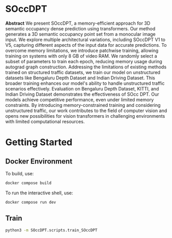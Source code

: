 # SOccDPT

<b>Abstract</b> We present SOccDPT, a memory-efficient approach for 3D semantic occupancy dense prediction using transformers. Our method generates a 3D semantic occupancy point set from a monocular image input. We explore multiple architectural variations, including SOccDPT V1 to V5, capturing different aspects of the input data for accurate predictions. To overcome memory limitations, we introduce patchwise training, allowing training on systems with only 8 GB of video RAM. We randomly select a subset of parameters to train each epoch, reducing memory usage during autograd graph construction. Addressing the limitations of existing methods trained on structured traffic datasets, we train our model on unstructured datasets like Bengaluru Depth Dataset and Indian Driving Dataset. This broader training enhances our model's ability to handle unstructured traffic scenarios effectively. Evaluation on Bengaluru Depth Dataset, KITTI, and Indian Driving Dataset demonstrates the effectiveness of SOcc DPT. Our models achieve competitive performance, even under limited memory constraints. By introducing memory-constrained training and considering unstructured traffic, our work contributes to the field of computer vision and opens new possibilities for vision transformers in challenging environments with limited computational resources.


# Getting Started

## Docker Environment

To build, use:
```bash
docker compose build
```

To run the interactive shell, use:
```bash
docker compose run dev
```

## Train

```bash
python3 -m SOccDPT.scripts.train_SOccDPT
```